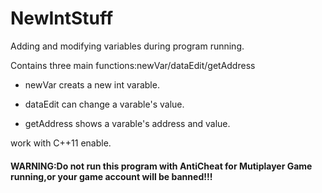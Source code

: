 # NewIntStuff
Adding and modifying variables during program running.


Contains three main functions:newVar/dataEdit/getAddress

- newVar creats a new int varable.

- dataEdit can change a varable's value.

- getAddress shows a varable's address and value.

work with C++11 enable.

#### WARNING:Do not run this program with AntiCheat for Mutiplayer Game running,or your game account will be banned!!!
